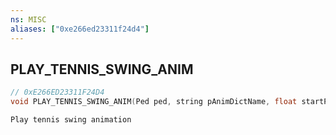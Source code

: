 ```yaml
---
ns: MISC
aliases: ["0xe266ed23311f24d4"]
---
```

## PLAY_TENNIS_SWING_ANIM

```c
// 0xE266ED23311F24D4
void PLAY_TENNIS_SWING_ANIM(Ped ped, string pAnimDictName, float startPhase, float playRate, bool slowBlend);
```

```
Play tennis swing animation
```
